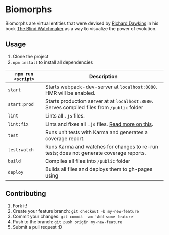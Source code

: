# Biomorphs

Biomorphs are virtual entities that were devised by [Richard Dawkins](https://richarddawkins.net/) in his book [The Blind Watchmaker](http://www.amazon.com/The-Blind-Watchmaker-Evidence-Evolution/dp/0393315703) as a way to visualize the power of evolution.

## Usage
  
  1. Clone the project
  2. `npm install` to install all dependencies

|`npm run <script>`|Description|
|------------------|-----------|
|`start`|Starts webpack-dev-server at `localhost:8080`. HMR will be enabled.|
|`start:prod`|Starts production server at at `localhost:8080`. Serves compiled files from `/public` folder|
|`lint`|Lints all `.js` files.|
|`lint:fix`|Lints and fixes all `.js` files. [Read more on this](http://eslint.org/docs/user-guide/command-line-interface.html#fix).|
|`test`|Runs unit tests with Karma and generates a coverage report.|
|`test:watch`|Runs Karma and watches for changes to re-run tests; does not generate coverage reports.|
|`build`|Compiles all files into `/public` folder|
|`deploy`|Builds all files and deploys them to gh-pages using|

## Contributing

1. Fork it!
2. Create your feature branch: `git checkout -b my-new-feature`
3. Commit your changes: `git commit -am 'Add some feature'`
4. Push to the branch: `git push origin my-new-feature`
5. Submit a pull request :D
